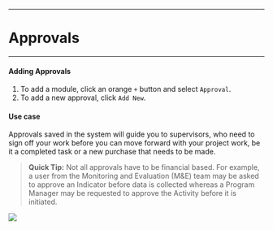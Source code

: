 ****
# Approvals 
---

#### Adding Approvals

1. To add a module, click an orange `+` button and select `Approval`. 
2. To add a new approval, click `Add New`.

#### Use case 
Approvals saved in the system will guide you to supervisors, who need to sign off your work before you can move forward with your project work, be it a completed task or a new purchase that needs to be made.

> **Quick Tip:** 
Not all approvals have to be financial based. For example, a user from the Monitoring and Evaluation \(M&E\) team may be asked to approve an Indicator before data is collected whereas a Program Manager may be requested to approve the Activity before it is initiated.

![](https://lh5.googleusercontent.com/r2p6h3dNqs5IicYofSNPqPfTlhGhU7sEYbcO7M-Kv9yrVyUQOESvJ58g_MlER0r3KRerb_FPPFnVrTjBELcS1ieH1qikExneKi2BcJ0qpdT-cTtNHEOsZXHlt-9qPqCxC154Ji0E)

